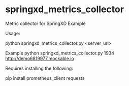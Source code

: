 # springxd_metrics_collector

Metric collector for SpringXD
Example  

Usage:

python springxd_metrics_collector.py <port> <server_url>

Example
python springxd_metrics_collector.py 1934 http://demo6819977.mockable.io

Requires installing the following:

pip install prometheus_client requests
